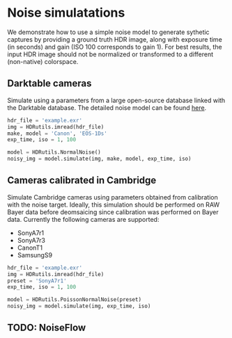 # Noise simulatations
We demonstrate how to use a simple noise model to generate sythetic captures by providing a ground truth HDR image, along with exposure time (in seconds) and gain (ISO 100 corresponds to gain 1). For best results, the input HDR image should not be normalized or transformed to a different (non-native) colorspace.

## Darktable cameras
Simulate using a parameters from a large open-source database linked with the Darktable database. The detailed noise model can be found [here](https://www.darktable.org/2012/12/profiling-sensor-and-photon-noise/).

```python
hdr_file = 'example.exr'
img = HDRutils.imread(hdr_file)
make, model = 'Canon', 'EOS-1Ds'
exp_time, iso = 1, 100

model = HDRutils.NormalNoise()
noisy_img = model.simulate(img, make, model, exp_time, iso)
```

## Cameras calibrated in Cambridge
Simulate Cambridge cameras using parameters obtained from calibration with the noise target. Ideally, this simulation should be performed on RAW Bayer data before deomsaicing since calibration was performed on Bayer data. Currently the following cameras are supported:
- SonyA7r1
- SonyA7r3
- CanonT1
- SamsungS9

```python
hdr_file = 'example.exr'
img = HDRutils.imread(hdr_file)
preset = 'SonyA7r1'
exp_time, iso = 1, 100

model = HDRutils.PoissonNormalNoise(preset)
noisy_img = model.simulate(img, exp_time, iso)
```

## TODO: NoiseFlow
